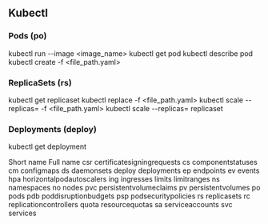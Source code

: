 ## Kubectl

### Pods (po)
kubectl run <name> --image <image_name>
kubectl get pod <name>
kubectl describe pod <name>
kubectl create -f <file_path.yaml>

### ReplicaSets (rs)
kubectl get replicaset
kubectl replace -f <file_path.yaml>
kubectl scale --replicas=<number> -f <file_path.yaml>
kubectl scale --replicas=<number> replicaset <name>

### Deployments (deploy)
kubectl get deployment



Short name 	Full name
csr       	certificatesigningrequests
cs 	componentstatuses
cm 	configmaps
ds 	daemonsets
deploy 	deployments
ep 	endpoints
ev 	events
hpa       	horizontalpodautoscalers
ing 	ingresses
limits 	limitranges
ns 	namespaces
no 	nodes
pvc 	persistentvolumeclaims
pv 	persistentvolumes
po 	pods
pdb 	poddisruptionbudgets
psp 	podsecuritypolicies
rs 	replicasets
rc 	replicationcontrollers
quota 	resourcequotas
sa 	serviceaccounts
svc 	services

